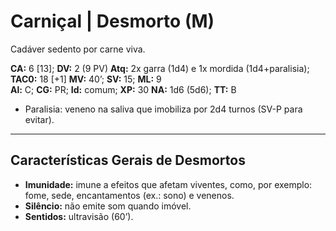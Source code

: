 # Carniçal | Desmorto (M)

Cadáver sedento por carne viva.

**CA:** 6 [13]; **DV:** 2 (9 PV) **Atq:** 2x garra (1d4) e 1x mordida (1d4+paralisia);  
**TAC0:** 18 [+1] **MV:** 40’; **SV:** 15; **ML:** 9  
**Al:** C; **CG:** PR; **Id:** comum; **XP:** 30 **NA:** 1d6 (5d6); **TT:** B

- Paralisia: veneno na saliva que imobiliza por 2d4 turnos (SV-P para evitar).
  
---

## Características Gerais de Desmortos

- **Imunidade:** imune a efeitos que afetam viventes, como, por exemplo: fome, sede, encantamentos (ex.: sono) e venenos.
- **Silêncio:** não emite som quando imóvel. 
- **Sentidos:** ultravisão (60’).